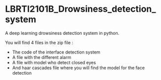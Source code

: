 # LBRTI2101B_Drowsiness_detection_system
A deep learning drowsiness detection system in python.

You will find 4 files in the zip file :

- The code of the interface detection system
- A file with the different alarm
- A file with model who detect closed eyes
- And haar cascades file where you will find the model for the face detection 

